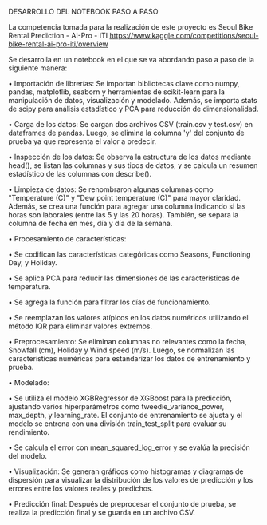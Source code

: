 DESARROLLO DEL NOTEBOOK PASO A PASO

La competencia tomada para la realización de este proyecto es Seoul Bike Rental Prediction - AI-Pro - ITI https://www.kaggle.com/competitions/seoul-bike-rental-ai-pro-iti/overview

Se desarrolla en un notebook en el que se va abordando paso a paso de la siguiente manera:

• Importación de librerías: Se importan bibliotecas clave como numpy, pandas, matplotlib, seaborn y herramientas de scikit-learn para la manipulación de datos, visualización y modelado. Además, se importa stats de scipy para análisis estadístico y PCA para reducción de dimensionalidad.

• Carga de los datos: Se cargan dos archivos CSV (train.csv y test.csv) en dataframes de pandas. Luego, se elimina la columna 'y' del conjunto de prueba ya que representa el valor a predecir.

• Inspección de los datos: Se observa la estructura de los datos mediante head(), se listan las columnas y sus tipos de datos, y se calcula un resumen estadístico de las columnas con describe().

• Limpieza de datos: Se renombraron algunas columnas como "Temperature (C)" y "Dew point temperature (C)" para mayor claridad. Además, se crea una función para agregar una columna indicando si las horas son laborales (entre las 5 y las 20 horas). También, se separa la columna de fecha en mes, día y día de la semana.

• Procesamiento de características:

• Se codifican las características categóricas como Seasons, Functioning Day, y Holiday.

• Se aplica PCA para reducir las dimensiones de las características de temperatura.

• Se agrega la función para filtrar los días de funcionamiento.

• Se reemplazan los valores atípicos en los datos numéricos utilizando el método IQR para eliminar valores extremos.

• Preprocesamiento: Se eliminan columnas no relevantes como la fecha, Snowfall (cm), Holiday y Wind speed (m/s). Luego, se normalizan las características numéricas para estandarizar los datos de entrenamiento y prueba.

• Modelado:

• Se utiliza el modelo XGBRegressor de XGBoost para la predicción, ajustando varios hiperparámetros como tweedie_variance_power, max_depth, y learning_rate. El conjunto de entrenamiento se ajusta y el modelo se entrena con una división train_test_split para evaluar su rendimiento.

• Se calcula el error con mean_squared_log_error y se evalúa la precisión del modelo.

• Visualización: Se generan gráficos como histogramas y diagramas de dispersión para visualizar la distribución de los valores de predicción y los errores entre los valores reales y predichos.

• Predicción final: Después de preprocesar el conjunto de prueba, se realiza la predicción final y se guarda en un archivo CSV.
